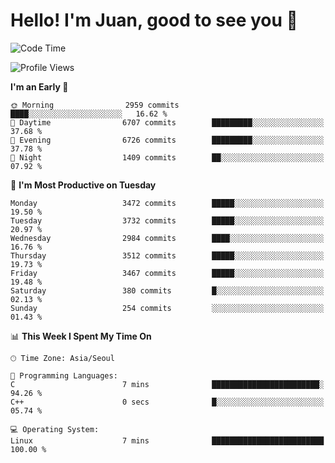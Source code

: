 # Hello! I'm Juan, good to see you 👋

<!--
**Y-k-Y/Y-k-Y** is a ✨ _special_ ✨ repository because its `README.md` (this file) appears on your GitHub profile.

Here are some ideas to get you started:

- 🔭 I’m currently working on ...
- 🌱 I’m currently learning ...
- 👯 I’m looking to collaborate on ...
- 🤔 I’m looking for help with ...
- 💬 Ask me about ...
- 📫 How to reach me: ...
- 😄 Pronouns: ...
- ⚡ Fun fact: ...
-->
<!--
![Profile views](https://gpvc.arturio.dev/Y-k-Y)

[![Omid Nikrah StackOverflow](https://github-readme-stackoverflow.vercel.app/?userID=9517076)](https://stackoverflow.com/users/9517076/i-have-10-fingers)
-->

<!--START_SECTION:waka-->
![Code Time](http://img.shields.io/badge/Code%20Time-1%2C751%20hrs%2023%20mins-blue)

![Profile Views](http://img.shields.io/badge/Profile%20Views-0-blue)

**I'm an Early 🐤** 

```text
🌞 Morning                2959 commits        ████░░░░░░░░░░░░░░░░░░░░░   16.62 % 
🌆 Daytime                6707 commits        █████████░░░░░░░░░░░░░░░░   37.68 % 
🌃 Evening                6726 commits        █████████░░░░░░░░░░░░░░░░   37.78 % 
🌙 Night                  1409 commits        ██░░░░░░░░░░░░░░░░░░░░░░░   07.92 % 
```
📅 **I'm Most Productive on Tuesday** 

```text
Monday                   3472 commits        █████░░░░░░░░░░░░░░░░░░░░   19.50 % 
Tuesday                  3732 commits        █████░░░░░░░░░░░░░░░░░░░░   20.97 % 
Wednesday                2984 commits        ████░░░░░░░░░░░░░░░░░░░░░   16.76 % 
Thursday                 3512 commits        █████░░░░░░░░░░░░░░░░░░░░   19.73 % 
Friday                   3467 commits        █████░░░░░░░░░░░░░░░░░░░░   19.48 % 
Saturday                 380 commits         █░░░░░░░░░░░░░░░░░░░░░░░░   02.13 % 
Sunday                   254 commits         ░░░░░░░░░░░░░░░░░░░░░░░░░   01.43 % 
```


📊 **This Week I Spent My Time On** 

```text
🕑︎ Time Zone: Asia/Seoul

💬 Programming Languages: 
C                        7 mins              ████████████████████████░   94.26 % 
C++                      0 secs              █░░░░░░░░░░░░░░░░░░░░░░░░   05.74 % 

💻 Operating System: 
Linux                    7 mins              █████████████████████████   100.00 % 
```


<!--END_SECTION:waka-->
